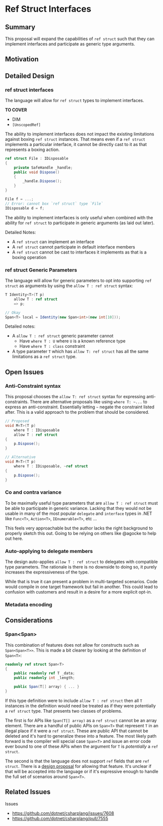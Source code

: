 Ref Struct Interfaces
=====

## Summary
This proposal will expand the capabilities of `ref struct` such that they can implement interfaces and participate as generic type arguments.

## Motivation

## Detailed Design

### ref struct interfaces
The language will allow for `ref struct` types to implement interfaces. 

**TO COVER**
- DIM
- `[UnscopedRef]`

The ability to implement interfaces does not impact the existing limitations against boxing `ref struct` instances. That means even if a `ref struct` implements a particular interface,  it cannot be directly cast to it as that represents a boxing action.

```csharp
ref struct File : IDisposable
{
    private SafeHandle _handle;
    public void Dispose()
    {
        _handle.Dispose();
    }
}

File f = ...;
// Error: cannot box `ref struct` type `File`
IDisposable d = f;
```

The ability to implement interfaces is only useful when combined with the ability for `ref struct` to participate in generic arguments (as laid out later).

Detailed Notes:
- A `ref struct` can implement an interface
- A `ref struct` cannot participate in default interface members
- A `ref struct` cannot be cast to interfaces it implements as that is a boxing operation

### ref struct Generic Parameters
The language will allow for generic parameters to opt into supporting `ref struct` as arguments by using the `allow T : ref struct` syntax: 

```csharp
T Identity<T>(T p) 
    allow T : ref struct
    => p;

// Okay
Span<T> local = Identity(new Span<int>(new int[10]));
```

Detailed notes: 
- A `allow T : ref struct` generic parameter cannot 
    - Have `where T : U` where `U` is a known reference type
    - Have `where T : class` constraint
- A type parameter `T` which has `allow T: ref struct` has all the same limitations as a `ref struct` type.

## Open Issues

### Anti-Constraint syntax 
This proposal chooses the `allow T: ref struct` syntax for expressing anti-constraints. There are alternative proposals like using `where T: ~...` to express an anti-constraint. Essentially letting `~` negate the constraint listed after. This is a valid approach to the problem that should be considered.

```csharp
// Proposed
void M<T>(T p)
    where T : IDisposable
    allow T : ref struct
{
    p.Dispose();
}

// Alternative
void M<T>(T p)
    where T : IDisposable, ~ref struct
{
    p.Dispose();
}
```

### Co and contra variance
To be maximally useful type parameters that are `allow T : ref struct` must be able to participate in generic variance. Lacking that they would not be usable in many of the most popular `delegate` and `interface` types in .NET like `Func<T>`, `Action<T>`, `IEnumerable<T>`, etc ...

This feels very approachable but the author lacks the right background to properly sketch this out. Going to be relying on others like @agocke to help out here.

### Auto-applying to delegate members
The design auto-applies `allow T : ref struct` to delegates with compatible type parameters. The rationale is there is no downside to doing so, it purely increases the expressiveness of the type.

While that is true it can present a problem in multi-targeted scenarios. Code would compile in one target framework but fail in another. This could lead to confusion with customers and result in a desire for a more explicit opt-in.

### Metadata encoding

## Considerations

### Span<Span<T>>
This combination of features does not allow for constructs such as `Span<Span<T>>`. This is made a bit clearer by looking at the definition of `Span<T>`: 

```csharp
readonly ref struct Span<T>
{
    public readonly ref T _data;
    public readonly int _length;

    public Span(T[] array) { ... }
}
```

If this type definition were to include `allow T : ref struct` then all `T` instances in the definition would need be treated as if they were potentially a `ref struct` type. That presents two classes of problems.

The first is for APIs like `Span(T[] array)` as a `ref struct` cannot be an array element. There are a handful of public APIs on `Span<T>` that represent `T` in an illegal place if it were a `ref struct`. These are public API that cannot be deleted and it's hard to generalize these into a feature. The most likely path forward is the compiler will special case `Span<T>` and issue an error code ever bound to one of these APIs when the argument for `T` is _potentially_ a `ref struct`.

The second is that the language does not support `ref` fields that are `ref struct`. There is a [design proposal](https://github.com/dotnet/csharplang/pull/7555) for allowing that feature. It's unclear if that will be accepted into the language or if it's expressive enough to handle the full set of scenarios around `Span<T>`.

## Related Issues
Issues
- https://github.com/dotnet/csharplang/issues/7608
- https://github.com/dotnet/csharplang/pull/7555